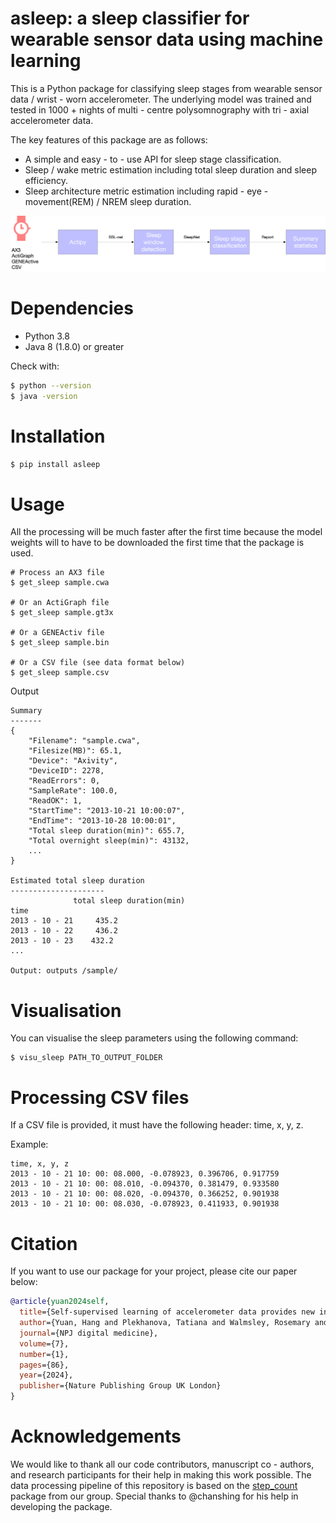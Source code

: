 # asleep: a sleep classifier for wearable sensor data using machine learning
This is a Python package for classifying sleep stages from wearable sensor data / wrist - worn accelerometer. The underlying model
was trained and tested in 1000 + nights of multi - centre polysomnography with tri - axial accelerometer data.

The key features of this package are as follows:
* A simple and easy - to - use API for sleep stage classification.
* Sleep / wake metric estimation including total sleep duration and sleep efficiency.
* Sleep architecture metric estimation including rapid - eye - movement(REM) / NREM sleep duration.


![](https://raw.githubusercontent.com/OxWearables/asleep/main/assets/figure.jpg)


# Dependencies
- Python 3.8
- Java 8 (1.8.0) or greater

Check with:
```bash
$ python --version
$ java -version
```

# Installation
```bash
$ pip install asleep
```

# Usage
All the processing will be much faster after the first time because the model weights will to have to be downloaded
the first time that the package is used.
```shell
# Process an AX3 file
$ get_sleep sample.cwa

# Or an ActiGraph file
$ get_sleep sample.gt3x

# Or a GENEActiv file
$ get_sleep sample.bin

# Or a CSV file (see data format below)
$ get_sleep sample.csv
```

Output
```shell
Summary
-------
{
    "Filename": "sample.cwa",
    "Filesize(MB)": 65.1,
    "Device": "Axivity",
    "DeviceID": 2278,
    "ReadErrors": 0,
    "SampleRate": 100.0,
    "ReadOK": 1,
    "StartTime": "2013-10-21 10:00:07",
    "EndTime": "2013-10-28 10:00:01",
    "Total sleep duration(min)": 655.7,
    "Total overnight sleep(min)": 43132,
    ...
}

Estimated total sleep duration
---------------------
              total sleep duration(min)
time
2013 - 10 - 21     435.2
2013 - 10 - 22     436.2
2013 - 10 - 23    432.2
...

Output: outputs /sample/
```

# Visualisation
You can visualise the sleep parameters using the following command:
```shell
$ visu_sleep PATH_TO_OUTPUT_FOLDER
```


# Processing CSV files
If a CSV file is provided, it must have the following header: time, x, y, z.

Example:
```shell
time, x, y, z
2013 - 10 - 21 10: 00: 08.000, -0.078923, 0.396706, 0.917759
2013 - 10 - 21 10: 00: 08.010, -0.094370, 0.381479, 0.933580
2013 - 10 - 21 10: 00: 08.020, -0.094370, 0.366252, 0.901938
2013 - 10 - 21 10: 00: 08.030, -0.078923, 0.411933, 0.901938
```


# Citation
If you want to use our package for your project, please cite our paper below:
```bibtex
@article{yuan2024self,
  title={Self-supervised learning of accelerometer data provides new insights for sleep and its association with mortality},
  author={Yuan, Hang and Plekhanova, Tatiana and Walmsley, Rosemary and Reynolds, Amy C and Maddison, Kathleen J and Bucan, Maja and Gehrman, Philip and Rowlands, Alex and Ray, David W and Bennett, Derrick and others},
  journal={NPJ digital medicine},
  volume={7},
  number={1},
  pages={86},
  year={2024},
  publisher={Nature Publishing Group UK London}
}
```

# Acknowledgements
We would like to thank all our code contributors, manuscript co - authors, and research participants for their help in making this work possible. The
data processing pipeline of this repository is based on the [step_count](https://github.com/OxWearables/stepcount) package from our group. Special
thanks to @chanshing for his help in developing the package.
